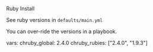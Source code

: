 Ruby Install

See ruby versions in `defaults/main.yml`

You can over-ride the versions in a playbook.

vars:
  chruby_global: 2.4.0
  chruby_rubies: ["2.4.0", "1.9.3"]

